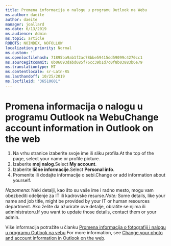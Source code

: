 ```yaml
---
title: Promena informacija o nalogu u programu Outlook na Webu
ms.author: daeite
author: daeite
manager: joallard
ms.date: 6/13/2019
ms.audience: Admin
ms.topic: article
ROBOTS: NOINDEX, NOFOLLOW
localization_priority: Normal
ms.custom: ''
ms.openlocfilehash: 71895ba9ab1f2ac78bbe59415dd59099c4270cc1
ms.sourcegitcommit: 0b06093dabd685f76cc39b1d7c0f8b03883b6e79
ms.translationtype: MT
ms.contentlocale: sr-Latn-RS
ms.lasthandoff: 10/25/2019
ms.locfileid: "36510601"
---
```

# <a name="change-account-information-in-outlook-on-the-web"></a><span data-ttu-id="89d3f-102">Promena informacija o nalogu u programu Outlook na Webu</span><span class="sxs-lookup"><span data-stu-id="89d3f-102">Change account information in Outlook on the web</span></span>

1. <span data-ttu-id="89d3f-103">Na vrhu stranice izaberite svoje ime ili sliku profila.</span><span class="sxs-lookup"><span data-stu-id="89d3f-103">At the top of the page, select your name or profile picture.</span></span>
1. <span data-ttu-id="89d3f-104">Izaberite **moj nalog**.</span><span class="sxs-lookup"><span data-stu-id="89d3f-104">Select **My account**.</span></span>
1. <span data-ttu-id="89d3f-105">Izaberite **lične informacije**.</span><span class="sxs-lookup"><span data-stu-id="89d3f-105">Select **Personal info**.</span></span>
1. <span data-ttu-id="89d3f-106">Promenite ili dodajte informacije o sebi.</span><span class="sxs-lookup"><span data-stu-id="89d3f-106">Change or add information about yourself.</span></span>

<span data-ttu-id="89d3f-107">*Napomena:* Neki detalji, kao što su vaše ime i radno mesto, mogu vam obezbediti odeljenje za IT ili kadrovske resurse.</span><span class="sxs-lookup"><span data-stu-id="89d3f-107">*Note:* Some details, like your name and job title, might be provided by your IT or human resources department.</span></span> <span data-ttu-id="89d3f-108">Ako želite da ažurirate ove detalje, obratite se njima ili administratoru.</span><span class="sxs-lookup"><span data-stu-id="89d3f-108">If you want to update those details, contact them or your admin.</span></span>

<span data-ttu-id="89d3f-109">Više informacija potražite u članku [Promena informacija o fotografiji i nalogu u programu Outlook na vebu](https://support.office.com/article/b2dbb289-851d-4bed-93c3-3e136f5659ec).</span><span class="sxs-lookup"><span data-stu-id="89d3f-109">For more information, see [Change your photo and account information in Outlook on the web](https://support.office.com/article/b2dbb289-851d-4bed-93c3-3e136f5659ec).</span></span>